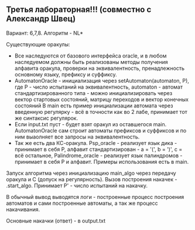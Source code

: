## Третья лабораторная!!! (совместно с Александр Швец) ##

Вариант: 6,7,8. Алгоритм - NL*

Существующие оракулы:

- Все наследуются от базового интерфейса oracle, и в любом наследуемом должны быть реализованы методы получения алфавита оракула, проверки на эквивалентность, пренадлежность основному языку, префиксу и суффиксу.
- AutomatonOracle - инициализация через setAutomaton(automaton, P), где P - число испытаний на эквивалентность, automaton - автомат стандартизированного типа - можно инициализировать через вектор стартовых состояний, матрицу переходов и вектор конечных состояний
  В main есть пример инициализации автомата через введенную регулярку - всё в точности как во 2 лабе, принимает тот же синтаксис регулярок.
- Если input.txt пуст - будет взят оракул из оставшегося main.
  AutomatonOracle сам строит автоматы префиксов и суффиксов и по ним выаолняет все запросы на эквивалентность.
- Так же есть два КС-оракула. Psp_oracle - реализует язык дика - принимает в себя P, алфавит стандартизирован - a = '(', b = ')', c = всё остальное,
                              Palindrome_oracle - реализует язык палиндромов - принимает в себя P и алфавит.
  Примеры использования есть в main.

Запуск алгоритма через инициализацию main_algo через передачу оракула и C (допуск на регулярность). Вызов построения накачек - .start_algo. Принимает P' - число испытаний на накачку.

В обычный вывод выводятся логи - построенные процесс построения автоматов и сами построенные автоматы, а так же процесс накачивания.

Основные накачки (ответ) - в output.txt


   
